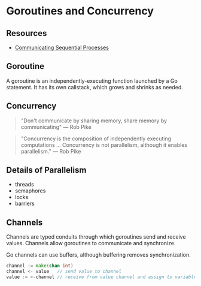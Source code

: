 # Goroutines and Concurrency

## Resources
- [Communicating Sequential Processes](https://en.wikipedia.org/wiki/Communicating_sequential_processes)

## Goroutine
A goroutine is an independently-executing function launched by a Go statement. 
It has its own callstack, which grows and shrinks as needed.

## Concurrency

> "Don't communicate by sharing memory, share memory by communicating" — Rob Pike

> "Concurrency is the composition of independently executing computations ...
>  Concurrency is not parallelism, although it enables parallelism." 
> — Rob Pike

## Details of Parallelism
- threads
- semaphores
- locks
- barriers

## Channels
Channels are typed conduits through which goroutines send and receive values. 
Channels allow goroutines to communicate and synchronize.

Go channels can use buffers, although buffering removes synchronization.
```go
channel := make(chan int)
channel <- value   // send value to channel
value := <-channel // receive from value channel and assign to variable
```
